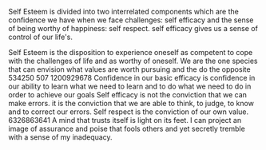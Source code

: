 Self Esteem is divided into two interrelated components which are the confidence we have when we face challenges: self efficacy and the sense of being worthy of happiness: self respect.
self efficacy gives us a sense of control of our life's.

Self Esteem is the disposition to experience oneself as competent to cope with the challenges of life and as worthy of oneself.
We are the one species that can envision what values are worth pursuing and the do the opposite
534250 507
1200929678
Confidence in our basic efficacy is confidence in our ability to learn what we need to learn and to do what we need to do in order to achieve our goals
Self efficacy is not the conviction that we can make errors. it is the conviction that we are able to think, to judge, to know and to correct our errors.
Self respect is the conviction of our own value.
6326863641
A mind that trusts itself is light on its feet.
I can project an image of assurance and poise that fools others and yet secretly tremble with a sense of my inadequacy.  